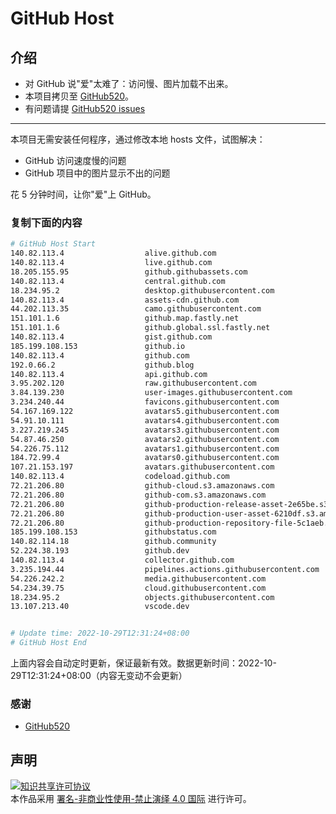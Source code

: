 # GitHub Host
## 介绍
- 对 GitHub 说"爱"太难了：访问慢、图片加载不出来。
- 本项目拷贝至 [GitHub520](https://github.com/521xueweihan/GitHub520)。
- 有问题请提 [GitHub520 issues](https://github.com/521xueweihan/GitHub520/issues/new)

---

本项目无需安装任何程序，通过修改本地 hosts 文件，试图解决：
- GitHub 访问速度慢的问题
- GitHub 项目中的图片显示不出的问题

花 5 分钟时间，让你"爱"上 GitHub。

### 复制下面的内容
```bash
# GitHub Host Start
140.82.113.4                  alive.github.com
140.82.113.4                  live.github.com
18.205.155.95                 github.githubassets.com
140.82.113.4                  central.github.com
18.234.95.2                   desktop.githubusercontent.com
140.82.113.4                  assets-cdn.github.com
44.202.113.35                 camo.githubusercontent.com
151.101.1.6                   github.map.fastly.net
151.101.1.6                   github.global.ssl.fastly.net
140.82.113.4                  gist.github.com
185.199.108.153               github.io
140.82.113.4                  github.com
192.0.66.2                    github.blog
140.82.113.4                  api.github.com
3.95.202.120                  raw.githubusercontent.com
3.84.139.230                  user-images.githubusercontent.com
3.234.240.44                  favicons.githubusercontent.com
54.167.169.122                avatars5.githubusercontent.com
54.91.10.111                  avatars4.githubusercontent.com
3.227.219.245                 avatars3.githubusercontent.com
54.87.46.250                  avatars2.githubusercontent.com
54.226.75.112                 avatars1.githubusercontent.com
184.72.99.4                   avatars0.githubusercontent.com
107.21.153.197                avatars.githubusercontent.com
140.82.113.4                  codeload.github.com
72.21.206.80                  github-cloud.s3.amazonaws.com
72.21.206.80                  github-com.s3.amazonaws.com
72.21.206.80                  github-production-release-asset-2e65be.s3.amazonaws.com
72.21.206.80                  github-production-user-asset-6210df.s3.amazonaws.com
72.21.206.80                  github-production-repository-file-5c1aeb.s3.amazonaws.com
185.199.108.153               githubstatus.com
140.82.114.18                 github.community
52.224.38.193                 github.dev
140.82.113.4                  collector.github.com
3.235.194.44                  pipelines.actions.githubusercontent.com
54.226.242.2                  media.githubusercontent.com
54.234.39.75                  cloud.githubusercontent.com
18.234.95.2                   objects.githubusercontent.com
13.107.213.40                 vscode.dev


# Update time: 2022-10-29T12:31:24+08:00
# GitHub Host End

```
上面内容会自动定时更新，保证最新有效。数据更新时间：2022-10-29T12:31:24+08:00（内容无变动不会更新）

### 感谢

- [GitHub520](https://github.com/521xueweihan/GitHub520)

## 声明
<a rel="license" href="https://creativecommons.org/licenses/by-nc-nd/4.0/deed.zh"><img alt="知识共享许可协议" style="border-width: 0" src="https://licensebuttons.net/l/by-nc-nd/4.0/88x31.png"></a><br>本作品采用 <a rel="license" href="https://creativecommons.org/licenses/by-nc-nd/4.0/deed.zh">署名-非商业性使用-禁止演绎 4.0 国际</a> 进行许可。